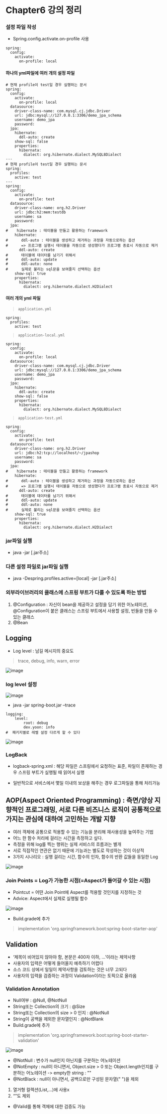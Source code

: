# Chapter6 강의 정리

### 설정 파일 작성
- Spring.config.activate.on-profile 사용

```
spring:
  config:
    activate:
      on-profile: local
```

#### 하나의 yml파일에 여러 개의 설정 파일
```
# 현재 profile이 test일 경우 실행하는 문서
spring:
  config:
    activate:
      on-profile: local
  datasource:
    driver-class-name: com.mysql.cj.jdbc.Driver
    url: jdbc:mysql://127.0.0.1:3306/demo_jpa_schema
    username: demo_jpa
    password: 
  jpa:
    hibernate:
      ddl-auto: create
    show-sql: false
    properties:
      hibernata:
        dialect: org.hibernate.dialect.MySQL8Dialect
---
# 현재 profile이 test일 경우 실행하는 문서
spring:
  profiles:
    active: test
---
spring:
  config:
    activate:
      on-profile: test
  datasource:
    driver-class-name: org.h2.Driver
    url: jdbc:h2:mem:testdb
    username: sa
    password: 
  jpa:
#    hibernate : 테이블을 만들고 활용하는 framework
    hibernate:
#      ddl-auto : 테이블을 생성하고 제거하는 과정을 자동으로하는 옵션
#      => 프로그램 실행시 테이블을 자동으로 생성했다가 프로그램 종료시 자동으로 제거
      ddl-auto: create
#      테이블에 데이터를 남기기 위해서
#      ddl-auto: update
#      ddl-auto: none
#      실제로 불리는 sql문을 보여줄지 선택하는 옵션
    show-sql: true
    properties:
      hibernata:
        dialect: org.hibernate.dialect.H2Dialect
```
#### 여러 개의 yml 파일
> `application.yml`
```
spring:
  profiles:
    active: test
```
> `application-local.yml`
```
spring:
  config:
    activate:
      on-profile: local
  datasource:
    driver-class-name: com.mysql.cj.jdbc.Driver
    url: jdbc:mysql://127.0.0.1:3306/demo_jpa_schema
    username: demo_jpa
    password: 
  jpa:
    hibernate:
      ddl-auto: create
    show-sql: false
    properties:
      hibernata:
        dialect: org.hibernate.dialect.MySQL8Dialect
```
> `application-test.yml`
```
spring:
  config:
    activate:
      on-profile: test
  datasource:
    driver-class-name: org.h2.Driver
    url: jdbc:h2:tcp://localhost/~/jpashop
    username: sa
    password:
  jpa:
#    hibernate : 테이블을 만들고 활용하는 framework
    hibernate:
#      ddl-auto : 테이블을 생성하고 제거하는 과정을 자동으로하는 옵션
#      => 프로그램 실행시 테이블을 자동으로 생성했다가 프로그램 종료시 자동으로 제거
      ddl-auto: create
#      테이블에 데이터를 남기기 위해서
#      ddl-auto: update
#      ddl-auto: none
#      실제로 불리는 sql문을 보여줄지 선택하는 옵션
    show-sql: true
    properties:
      hibernata:
        dialect: org.hibernate.dialect.H2Dialect
```
### jar파일 실행
- java -jar [.jar주소]

### 다른 설정 파일로 jar파일 실행
 - java -Despring.profiles.active=[local] -jar [.jar주소]

### 외부라이브러리의 클래스에 스프링 부트가 다룰 수 있도록 하는 방법
1. @Configuration : 자신이 bean을 제공하고 설정을 담기 위한 어노테이션, @Configuration이 붙은 클래스는 스프링 부트에서 사용할 설정, 빈들을 만들 수 있는 클래스 
2. @Bean

## Logging
- Log level : 남길 메시지의 중요도
> trace, debug, info, warn, error

![image](https://user-images.githubusercontent.com/83503188/157022934-6eb4193f-60d7-4d3e-8af8-336ff940faef.png)

### log level 설정
![image](https://user-images.githubusercontent.com/83503188/157022948-acbdb245-ced6-42ef-a245-5caa8df8b5dc.png)
- java -jar spring-boot.jar –trace
```
logging:
    level:
        root: debug
        dev.yoon: info
#  패키지별로 레벨 설정 다르게 할 수 있다
```
![image](https://user-images.githubusercontent.com/83503188/157022965-0a7fab64-f975-44bf-afa9-efae7935a96b.png)

### LogBack
- logback-spring.xml : 해당 파일은 스프링에서 요청하는 표준, 파일이 존재하는 경우 스프링 부트가 실행될 때 읽어서 실행

- 일반적으로 서비스에서 몇일 이내의 보상을 해주는 경우 로그파일을 통해 처리가능



## AOP(Aspect Oriented Programming) : 측면/양상 지향적인 프로그래밍, 서로 다른 비즈니스 로직이 공통적으로 가지는 관심에 대하여 고민하는 개발 지향
- 여러 객체에 공통으로 적용할 수 있는 기능을 분리해 재사용성을 높여주는 기법
- 어느 한 함수 처리에 걸리는 시간을 측정하고 싶다.
- 측정을 위해 log를 찍는 행위는 실제 서비스의 흐름과는 별개
- 서로 직접적인 연관은 없기 때문에 기능과는 별도로 작성하는 것이 이상적
- 3가지 시나리오 : 실행 걸리는 시간, 함수의 인자, 함수의 반환 값들을 동일한 Log


![image](https://user-images.githubusercontent.com/83503188/157022979-e4add59e-2d71-48a6-af6d-e95ff8866b56.png)


### Join Points = Log가 가능한 시점(=Aspect가 들어갈 수 있는 시점)
- Pointcut = 어떤 Join Point에 Aspect를 적용할 것인지를 지정하는 것
- Advice: Aspect에서 실제로 실행될 함수

![image](https://user-images.githubusercontent.com/83503188/157022999-a8e5fbd7-32bd-4e69-aea1-f8df2f6a6bca.png)

- Build.grade에 추가
> implementation 'org.springframework.boot:spring-boot-starter-aop'


## Validation
- ‘제목이 비어있지 않아야 함, 본문은 400자 이하, …’이라는 제약사항
- 사용자의 입력은 어떻게 들어올지 예측하기 어렵다
- 소스 코드 상에서 일일이 제약사항을 검토하는 것은 너무 고되다
- 사용자의 입력을 검증하는 과정이 Validation이라는 토픽으로 올라옴

### Validation Annotation
- Null여부 : @Null, @NotNull
- String또는 Collection의 크기 : @Size 
- String또는 Collection의 size > 0 인지 : @NotNull
- String이 공백을 제외한 문자열인지 : @NotBlank
- Build.grade에 추가
> implementation 'org.springframework.boot:spring-boot-starter-validation'

![image](https://user-images.githubusercontent.com/83503188/157023012-086ba75c-26dc-438c-9867-3756ddb4ecff.png)



- @NotNull : 변수가 null인지 아닌지를 구분하는 어노테이션
- @NotEmpty : null이 아니면서, Object.size > 0 또는 Object.length인지를 구분하는 어노테이션 -> empty한 string : ""
- @NotBlack : null이 아니면서, 공백으로만 구성된 문자열("    ")을 제외
1. 열거형 컬렉션(List,...)에 사용x
2. “”도 제외
- @Valid를 통해 객체에 대한 검증도 가능



